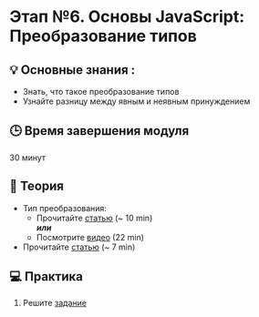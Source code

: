 # Этап №6. Основы JavaScript: Преобразование типов

## 💡 Основные знания :

- Знать, что такое преобразование типов
- Узнайте разницу между явным и неявным принуждением

## 🕒 Время завершения модуля

30 минут

## 📖 Теория

- Тип преобразования:
  - Прочитайте [статью](https://learn.javascript.ru/type-conversions) (~ 10 min)  
    **_или_**
  - Посмотрите [видео](https://www.youtube.com/watch?v=aDfFtf2-OB4) (22 min)
- Прочитайте [статью](https://betterprogramming.pub/implicit-and-explicit-coercion-in-javascript-b23d0cb1a750) (~ 7 min)

## 💻  Практика

1. Решите [задание](https://javascript.info/task/primitive-conversions-questions)
